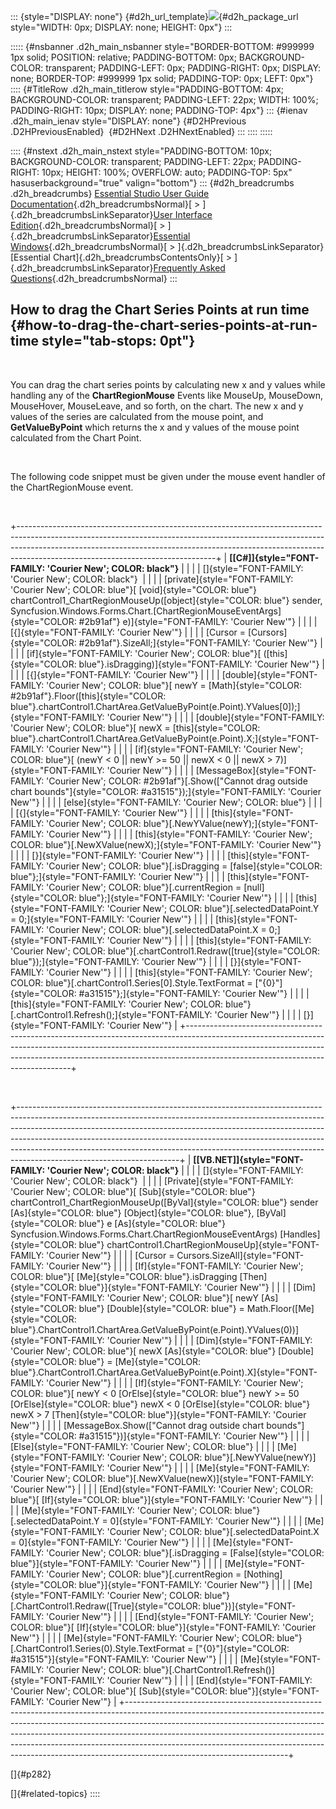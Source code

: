 ::: {style="DISPLAY: none"}
[](ms-xhelp:///?Id=d2h_url_template){#d2h_url_template}![](!package_url!){#d2h_package_url style="WIDTH: 0px; DISPLAY: none; HEIGHT: 0px"}
:::

::::: {#nsbanner .d2h_main_nsbanner style="BORDER-BOTTOM: #999999 1px solid; POSITION: relative; PADDING-BOTTOM: 0px; BACKGROUND-COLOR: transparent; PADDING-LEFT: 0px; PADDING-RIGHT: 0px; DISPLAY: none; BORDER-TOP: #999999 1px solid; PADDING-TOP: 0px; LEFT: 0px"}
:::: {#TitleRow .d2h_main_titlerow style="PADDING-BOTTOM: 4px; BACKGROUND-COLOR: transparent; PADDING-LEFT: 22px; WIDTH: 100%; PADDING-RIGHT: 10px; DISPLAY: none; PADDING-TOP: 4px"}
::: {#ienav .d2h_main_ienav style="DISPLAY: none"}
[](ms-xhelp:///?Id=ec34ae4c-4d21-402a-892e-159d5744a96f){#D2HPrevious .D2HPreviousEnabled}  [](ms-xhelp:///?Id=207ed38c-75c5-458b-bde0-ca4e3c0e5a5e){#D2HNext .D2HNextEnabled}
:::
::::
:::::

:::: {#nstext .d2h_main_nstext style="PADDING-BOTTOM: 10px; BACKGROUND-COLOR: transparent; PADDING-LEFT: 22px; PADDING-RIGHT: 10px; HEIGHT: 100%; OVERFLOW: auto; PADDING-TOP: 5px" hasuserbackground="true" valign="bottom"}
::: {#d2h_breadcrumbs .d2h_breadcrumbs}
[Essential Studio User Guide Documentation](ms-xhelp:///?Id=12457748-09e3-4d74-a240-8e049cedf030){.d2h_breadcrumbsNormal}[ \> ]{.d2h_breadcrumbsLinkSeparator}[User Interface Edition](ms-xhelp:///?Id=c29296b7-531c-413b-a0ec-488ca1f7f669){.d2h_breadcrumbsNormal}[ \> ]{.d2h_breadcrumbsLinkSeparator}[Essential Windows](ms-xhelp:///?Id=e60759d8-47a4-4570-9d7a-16a68d63f2ea){.d2h_breadcrumbsNormal}[ \> ]{.d2h_breadcrumbsLinkSeparator}[Essential Chart]{.d2h_breadcrumbsContentsOnly}[ \> ]{.d2h_breadcrumbsLinkSeparator}[Frequently Asked Questions](ms-xhelp:///?Id=ef47b647-7df5-4b78-871d-ce0ee88e8d72){.d2h_breadcrumbsNormal}
:::

## How to drag the Chart Series Points at run time {#how-to-drag-the-chart-series-points-at-run-time style="tab-stops: 0pt"}

 

You can drag the chart series points by calculating new x and y values while handling any of the **ChartRegionMouse** Events like MouseUp, MouseDown, MouseHover, MouseLeave, and so forth, on the chart. The new x and y values of the series are calculated from the mouse point, and **GetValueByPoint** which returns the x and y values of the mouse point calculated from the Chart Point.

 

The following code snippet must be given under the mouse event handler of the ChartRegionMouse event.

 

+-------------------------------------------------------------------------------------------------------------------------------------------------------------------------------------------------------------------------------------------------------------------------------------------+
| **[\[C#\]]{style="FONT-FAMILY: 'Courier New'; COLOR: black"}**                                                                                                                                                                                                                            |
|                                                                                                                                                                                                                                                                                           |
| []{style="FONT-FAMILY: 'Courier New'; COLOR: black"}                                                                                                                                                                                                                                      |
|                                                                                                                                                                                                                                                                                           |
| [private]{style="FONT-FAMILY: 'Courier New'; COLOR: blue"}[ [void]{style="COLOR: blue"} chartControl1_ChartRegionMouseUp([object]{style="COLOR: blue"} sender, Syncfusion.Windows.Forms.Chart.[ChartRegionMouseEventArgs]{style="COLOR: #2b91af"} e)]{style="FONT-FAMILY: 'Courier New'"} |
|                                                                                                                                                                                                                                                                                           |
| [{]{style="FONT-FAMILY: 'Courier New'"}                                                                                                                                                                                                                                                   |
|                                                                                                                                                                                                                                                                                           |
| [Cursor = [Cursors]{style="COLOR: #2b91af"}.SizeAll;]{style="FONT-FAMILY: 'Courier New'"}                                                                                                                                                                                                 |
|                                                                                                                                                                                                                                                                                           |
| [if]{style="FONT-FAMILY: 'Courier New'; COLOR: blue"}[ ([this]{style="COLOR: blue"}.isDragging)]{style="FONT-FAMILY: 'Courier New'"}                                                                                                                                                      |
|                                                                                                                                                                                                                                                                                           |
| [{]{style="FONT-FAMILY: 'Courier New'"}                                                                                                                                                                                                                                                   |
|                                                                                                                                                                                                                                                                                           |
| [double]{style="FONT-FAMILY: 'Courier New'; COLOR: blue"}[ newY = [Math]{style="COLOR: #2b91af"}.Floor([this]{style="COLOR: blue"}.chartControl1.ChartArea.GetValueByPoint(e.Point).YValues\[0\]);]{style="FONT-FAMILY: 'Courier New'"}                                                   |
|                                                                                                                                                                                                                                                                                           |
| [double]{style="FONT-FAMILY: 'Courier New'; COLOR: blue"}[ newX = [this]{style="COLOR: blue"}.chartControl1.ChartArea.GetValueByPoint(e.Point).X;]{style="FONT-FAMILY: 'Courier New'"}                                                                                                    |
|                                                                                                                                                                                                                                                                                           |
| [if]{style="FONT-FAMILY: 'Courier New'; COLOR: blue"}[ (newY \< 0 \|\| newY \>= 50 \|\| newX \< 0 \|\| newX \> 7)]{style="FONT-FAMILY: 'Courier New'"}                                                                                                                                    |
|                                                                                                                                                                                                                                                                                           |
| [MessageBox]{style="FONT-FAMILY: 'Courier New'; COLOR: #2b91af"}[.Show([\"Cannot drag outside chart bounds\"]{style="COLOR: #a31515"});]{style="FONT-FAMILY: 'Courier New'"}                                                                                                              |
|                                                                                                                                                                                                                                                                                           |
| [else]{style="FONT-FAMILY: 'Courier New'; COLOR: blue"}                                                                                                                                                                                                                                   |
|                                                                                                                                                                                                                                                                                           |
| [{]{style="FONT-FAMILY: 'Courier New'"}                                                                                                                                                                                                                                                   |
|                                                                                                                                                                                                                                                                                           |
| [this]{style="FONT-FAMILY: 'Courier New'; COLOR: blue"}[.NewYValue(newY);]{style="FONT-FAMILY: 'Courier New'"}                                                                                                                                                                            |
|                                                                                                                                                                                                                                                                                           |
| [this]{style="FONT-FAMILY: 'Courier New'; COLOR: blue"}[.NewXValue(newX);]{style="FONT-FAMILY: 'Courier New'"}                                                                                                                                                                            |
|                                                                                                                                                                                                                                                                                           |
| [}]{style="FONT-FAMILY: 'Courier New'"}                                                                                                                                                                                                                                                   |
|                                                                                                                                                                                                                                                                                           |
| [this]{style="FONT-FAMILY: 'Courier New'; COLOR: blue"}[.isDragging = [false]{style="COLOR: blue"};]{style="FONT-FAMILY: 'Courier New'"}                                                                                                                                                  |
|                                                                                                                                                                                                                                                                                           |
| [this]{style="FONT-FAMILY: 'Courier New'; COLOR: blue"}[.currentRegion = [null]{style="COLOR: blue"};]{style="FONT-FAMILY: 'Courier New'"}                                                                                                                                                |
|                                                                                                                                                                                                                                                                                           |
| [this]{style="FONT-FAMILY: 'Courier New'; COLOR: blue"}[.selectedDataPoint.Y = 0;]{style="FONT-FAMILY: 'Courier New'"}                                                                                                                                                                    |
|                                                                                                                                                                                                                                                                                           |
| [this]{style="FONT-FAMILY: 'Courier New'; COLOR: blue"}[.selectedDataPoint.X = 0;]{style="FONT-FAMILY: 'Courier New'"}                                                                                                                                                                    |
|                                                                                                                                                                                                                                                                                           |
| [this]{style="FONT-FAMILY: 'Courier New'; COLOR: blue"}[.chartControl1.Redraw([true]{style="COLOR: blue"});]{style="FONT-FAMILY: 'Courier New'"}                                                                                                                                          |
|                                                                                                                                                                                                                                                                                           |
| [}]{style="FONT-FAMILY: 'Courier New'"}                                                                                                                                                                                                                                                   |
|                                                                                                                                                                                                                                                                                           |
| [this]{style="FONT-FAMILY: 'Courier New'; COLOR: blue"}[.chartControl1.Series\[0\].Style.TextFormat = [\"{0}\"]{style="COLOR: #a31515"};]{style="FONT-FAMILY: 'Courier New'"}                                                                                                             |
|                                                                                                                                                                                                                                                                                           |
| [this]{style="FONT-FAMILY: 'Courier New'; COLOR: blue"}[.chartControl1.Refresh();]{style="FONT-FAMILY: 'Courier New'"}                                                                                                                                                                    |
|                                                                                                                                                                                                                                                                                           |
| [}]{style="FONT-FAMILY: 'Courier New'"}                                                                                                                                                                                                                                                   |
+-------------------------------------------------------------------------------------------------------------------------------------------------------------------------------------------------------------------------------------------------------------------------------------------+

 

+----------------------------------------------------------------------------------------------------------------------------------------------------------------------------------------------------------------------------------------------------------------------------------------------------------------------------------------------------------------------------------------------------------------------------------------------+
| **[\[VB.NET\]]{style="FONT-FAMILY: 'Courier New'; COLOR: black"}**                                                                                                                                                                                                                                                                                                                                                                           |
|                                                                                                                                                                                                                                                                                                                                                                                                                                              |
| []{style="FONT-FAMILY: 'Courier New'; COLOR: black"}                                                                                                                                                                                                                                                                                                                                                                                         |
|                                                                                                                                                                                                                                                                                                                                                                                                                                              |
| [Private]{style="FONT-FAMILY: 'Courier New'; COLOR: blue"}[ [Sub]{style="COLOR: blue"} chartControl1_ChartRegionMouseUp([ByVal]{style="COLOR: blue"} sender [As]{style="COLOR: blue"} [Object]{style="COLOR: blue"}, [ByVal]{style="COLOR: blue"} e [As]{style="COLOR: blue"} Syncfusion.Windows.Forms.Chart.ChartRegionMouseEventArgs) [Handles]{style="COLOR: blue"} chartControl1.ChartRegionMouseUp]{style="FONT-FAMILY: 'Courier New'"} |
|                                                                                                                                                                                                                                                                                                                                                                                                                                              |
| [Cursor = Cursors.SizeAll]{style="FONT-FAMILY: 'Courier New'"}                                                                                                                                                                                                                                                                                                                                                                               |
|                                                                                                                                                                                                                                                                                                                                                                                                                                              |
| [If]{style="FONT-FAMILY: 'Courier New'; COLOR: blue"}[ [Me]{style="COLOR: blue"}.isDragging [Then]{style="COLOR: blue"}]{style="FONT-FAMILY: 'Courier New'"}                                                                                                                                                                                                                                                                                 |
|                                                                                                                                                                                                                                                                                                                                                                                                                                              |
| [Dim]{style="FONT-FAMILY: 'Courier New'; COLOR: blue"}[ newY [As]{style="COLOR: blue"} [Double]{style="COLOR: blue"} = Math.Floor([Me]{style="COLOR: blue"}.ChartControl1.ChartArea.GetValueByPoint(e.Point).YValues(0))]{style="FONT-FAMILY: 'Courier New'"}                                                                                                                                                                                |
|                                                                                                                                                                                                                                                                                                                                                                                                                                              |
| [Dim]{style="FONT-FAMILY: 'Courier New'; COLOR: blue"}[ newX [As]{style="COLOR: blue"} [Double]{style="COLOR: blue"} = [Me]{style="COLOR: blue"}.ChartControl1.ChartArea.GetValueByPoint(e.Point).X]{style="FONT-FAMILY: 'Courier New'"}                                                                                                                                                                                                     |
|                                                                                                                                                                                                                                                                                                                                                                                                                                              |
| [If]{style="FONT-FAMILY: 'Courier New'; COLOR: blue"}[ newY \< 0 [OrElse]{style="COLOR: blue"} newY \>= 50 [OrElse]{style="COLOR: blue"} newX \< 0 [OrElse]{style="COLOR: blue"} newX \> 7 [Then]{style="COLOR: blue"}]{style="FONT-FAMILY: 'Courier New'"}                                                                                                                                                                                  |
|                                                                                                                                                                                                                                                                                                                                                                                                                                              |
| [MessageBox.Show([\"Cannot drag outside chart bounds\"]{style="COLOR: #a31515"})]{style="FONT-FAMILY: 'Courier New'"}                                                                                                                                                                                                                                                                                                                        |
|                                                                                                                                                                                                                                                                                                                                                                                                                                              |
| [Else]{style="FONT-FAMILY: 'Courier New'; COLOR: blue"}                                                                                                                                                                                                                                                                                                                                                                                      |
|                                                                                                                                                                                                                                                                                                                                                                                                                                              |
| [Me]{style="FONT-FAMILY: 'Courier New'; COLOR: blue"}[.NewYValue(newY)]{style="FONT-FAMILY: 'Courier New'"}                                                                                                                                                                                                                                                                                                                                  |
|                                                                                                                                                                                                                                                                                                                                                                                                                                              |
| [Me]{style="FONT-FAMILY: 'Courier New'; COLOR: blue"}[.NewXValue(newX)]{style="FONT-FAMILY: 'Courier New'"}                                                                                                                                                                                                                                                                                                                                  |
|                                                                                                                                                                                                                                                                                                                                                                                                                                              |
| [End]{style="FONT-FAMILY: 'Courier New'; COLOR: blue"}[ [If]{style="COLOR: blue"}]{style="FONT-FAMILY: 'Courier New'"}                                                                                                                                                                                                                                                                                                                       |
|                                                                                                                                                                                                                                                                                                                                                                                                                                              |
| [Me]{style="FONT-FAMILY: 'Courier New'; COLOR: blue"}[.selectedDataPoint.Y = 0]{style="FONT-FAMILY: 'Courier New'"}                                                                                                                                                                                                                                                                                                                          |
|                                                                                                                                                                                                                                                                                                                                                                                                                                              |
| [Me]{style="FONT-FAMILY: 'Courier New'; COLOR: blue"}[.selectedDataPoint.X = 0]{style="FONT-FAMILY: 'Courier New'"}                                                                                                                                                                                                                                                                                                                          |
|                                                                                                                                                                                                                                                                                                                                                                                                                                              |
| [Me]{style="FONT-FAMILY: 'Courier New'; COLOR: blue"}[.isDragging = [False]{style="COLOR: blue"}]{style="FONT-FAMILY: 'Courier New'"}                                                                                                                                                                                                                                                                                                        |
|                                                                                                                                                                                                                                                                                                                                                                                                                                              |
| [Me]{style="FONT-FAMILY: 'Courier New'; COLOR: blue"}[.currentRegion = [Nothing]{style="COLOR: blue"}]{style="FONT-FAMILY: 'Courier New'"}                                                                                                                                                                                                                                                                                                   |
|                                                                                                                                                                                                                                                                                                                                                                                                                                              |
| [Me]{style="FONT-FAMILY: 'Courier New'; COLOR: blue"}[.ChartControl1.Redraw([True]{style="COLOR: blue"})]{style="FONT-FAMILY: 'Courier New'"}                                                                                                                                                                                                                                                                                                |
|                                                                                                                                                                                                                                                                                                                                                                                                                                              |
| [End]{style="FONT-FAMILY: 'Courier New'; COLOR: blue"}[ [If]{style="COLOR: blue"}]{style="FONT-FAMILY: 'Courier New'"}                                                                                                                                                                                                                                                                                                                       |
|                                                                                                                                                                                                                                                                                                                                                                                                                                              |
| [Me]{style="FONT-FAMILY: 'Courier New'; COLOR: blue"}[.ChartControl1.Series(0).Style.TextFormat = [\"{0}\"]{style="COLOR: #a31515"}]{style="FONT-FAMILY: 'Courier New'"}                                                                                                                                                                                                                                                                     |
|                                                                                                                                                                                                                                                                                                                                                                                                                                              |
| [Me]{style="FONT-FAMILY: 'Courier New'; COLOR: blue"}[.ChartControl1.Refresh()]{style="FONT-FAMILY: 'Courier New'"}                                                                                                                                                                                                                                                                                                                          |
|                                                                                                                                                                                                                                                                                                                                                                                                                                              |
| [End]{style="FONT-FAMILY: 'Courier New'; COLOR: blue"}[ [Sub]{style="COLOR: blue"}]{style="FONT-FAMILY: 'Courier New'"}                                                                                                                                                                                                                                                                                                                      |
+----------------------------------------------------------------------------------------------------------------------------------------------------------------------------------------------------------------------------------------------------------------------------------------------------------------------------------------------------------------------------------------------------------------------------------------------+

[]{#p282} 

[]{#related-topics}
::::
